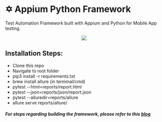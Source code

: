 # ✡️ Appium Python Framework

Test Automation Framework built with Appium and Python for Mobile App testing.

<p align="center">
  <kbd>
    <img src="DemoExecution.gif"></img>
  </kbd>
</p>

    
## Installation Steps:
* Clone this repo
* Navigate to root folder
* pip3 install -r requirements.txt
* brew install allure (in terminal/cmd)
* pytest --html=reports/report.html
* pytest --json=reports/json/report.json
* pytest --alluredir=reports/allure
* allure serve reports/allure/


##### For steps regarding building the framework, please refer to this **[blog](MY_BLOG)**